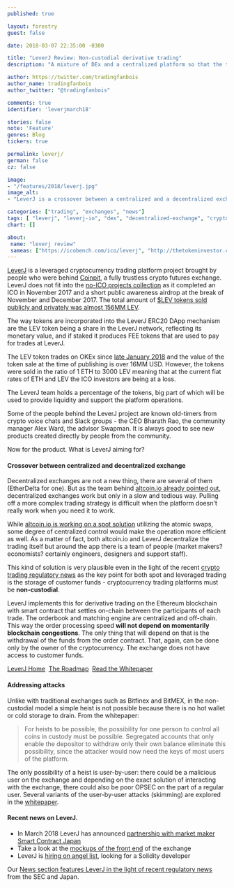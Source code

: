 ```yaml
---
published: true

layout: forestry
guest: false

date: 2018-03-07 22:35:00 -0300

title: "LeverJ Review: Non-custodial derivative trading"
description: "A mixture of DEx and a centralized platform so that the trading does not get sluggish when other folks play Cryptokitties."

author: https://twitter.com/tradingfanbois
author_name: tradingfanbois
author_twitter: "@tradingfanbois"

comments: true
identifier: 'leverjmarch18'

stories: false
note: 'Feature'
genres: Blog
tickers: true

permalink: leverj/
german: false
cz: false

image:
- "/features/2018/leverj.jpg"
image_alt:
- "LeverJ is a crossover between a centralized and a decentralized exchange to provide the speed as well as the non-custodial trading."

categories: ["trading", "exchanges", "news"]
tags: [ "leverj", "leverj-io", "dex", "decentralized-exchange", "crypto-trading"]
chart: []

about:
 name: "leverj review"
 sameas: ["https://icobench.com/ico/leverj", "http://thetokeninvestor.com/leverj-review/"]
---
```


[LeverJ](https://leverj.io/) is a leveraged cryptocurrency trading platform project brought by people who were behind [Coinpit](https://www.coinpit.io/), a fully trustless crypto futures exchange. LeverJ does not fit into the [no-ICO projects collection](/category/no-ico/) as it completed an ICO in November 2017 and a short public awareness airdrop at the break of November and December 2017. The total amount of [$LEV tokens sold publicly and privately was almost 156MM LEV](https://blog.leverj.io/the-numbers-are-in-768668f00979).

The way tokens are incorporated into the LeverJ ERC20 DApp mechanism are the LEV token being a share in the LeverJ network, reflecting its monetary value, and if staked it produces FEE tokens that are used to pay for trades at LeverJ.

The LEV token trades on OKEx since [late January 2018](https://blog.leverj.io/lev-token-listed-for-trading-on-worldclass-crypto-exchange-okex-20e1b695edf5) and the value of the token sale at the time of publishing is over 16MM USD. However, the tokens were sold in the ratio of 1 ETH to 3000 LEV meaning that at the current fiat rates of ETH and LEV the ICO investors are being at a loss.

The LeverJ team holds a percentage of the tokens, big part of which will be used to provide liquidity and support the platform operations.

Some of the people behind the LeverJ project are known old-timers from crypto voice chats and Slack groups - the CEO Bharath Rao, the community manager Alex Ward, the advisor Swapman. It is always good to see new products created directly by people from the community.

Now for the product. What is LeverJ aiming for?

#### Crossover between centralized and decentralized exchange

Decentralized exchanges are not a new thing, there are several of them (EtherDelta for one). But as the team behind [altcoin.io already pointed out](/altcoinio), decentralized exchanges work but only in a slow and tedious way. Pulling off a more complex trading strategy is difficult when the platform doesn't really work when you need it to work.

While [altcoin.io is working on a spot solution](/altcoinio) utilizing the atomic swaps, some degree of centralized control would make the operation more efficient as well. As a matter of fact, both altcoin.io and LeverJ decentralize the trading itself but around the app there is a team of people (market makers? economists? certainly engineers, designers and support staff).

This kind of solution is very plausible even in the light of the recent [crypto trading regulatory news](https://www.sec.gov/news/public-statement/enforcement-tm-statement-potentially-unlawful-online-platforms-trading) as the key point for both spot and leveraged trading is the storage of customer funds - cryptocurrency trading platforms must be **non-custodial**.

LeverJ implements this for derivative trading on the Ethereum blockchain with smart contract that settles on-chain between the participants of each trade. The orderbook and matching engine are centralized and off-chain. This way the order processing speed **will not depend on momentarily blockchain congestions**. The only thing that will depend on that is the withdrawal of the funds from the order contract. That, again, can be done only by the owner of the cryptocurrency. The exchange does not have access to customer funds.

<a target="_blank" href="https://leverj.io/" class="button">LeverJ Home</a>&nbsp;
<a target="_blank" href="https://leverj.io/#cp-tl" class="button">The Roadmap</a>&nbsp;
<a target="_blank" href="https://leverj.io/whitepaper.pdf" class="button">Read the Whitepaper</a>&nbsp;


#### Addressing attacks

Unlike with traditional exchanges such as Bitfinex and BitMEX, in the non-custodial model a simple heist is not possible because there is no hot wallet or cold storage to drain. From the whitepaper:

> For heists to be possible, the possibility for one person to control all coins in custody must be possible. Segregated accounts that only enable the depositor to withdraw only their own balance eliminate this possibility, since the attacker would now need the keys of most users of the platform.

The only possibility of a heist is user-by-user: there could be a malicious user on the exchange and depending on the exact solution of interacting with the exchange, there could also be poor OPSEC on the part of a regular user. Several variants of the user-by-user attacks (skimming) are explored in the [whitepaper](https://leverj.io/whitepaper.pdf).

#### Recent news on LeverJ.

* In March 2018 LeverJ has announced [partnership with market maker Smart Contract Japan](https://blog.leverj.io/announcing-market-making-partnership-with-smart-contract-japan-9b26b21a3866)
* Take a look at the [mockups of the front end](https://blog.leverj.io/leverj-token-spot-exchange-ui-design-mockups-42d9a3184ad) of the exchange
* LeverJ is [hiring on angel list](https://angel.co/leverj/jobs/), looking for a Solidity developer

Our [News section features LeverJ in the light of recent regulatory news](https://news.altcointrading.net/regulations-decentralized-exchanges/) from the SEC and Japan.
